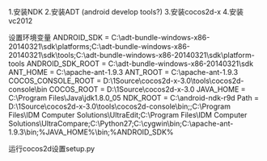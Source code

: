 1.安装NDK
2.安装ADT (android develop tools?)
3.安装cocos2d-x
4.安装vc2012

设置环境变量
ANDROID_SDK = C:\adt-bundle-windows-x86-20140321\sdk\platforms;C:\adt-bundle-windows-x86-20140321\sdk\tools;C:\adt-bundle-windows-x86-20140321\sdk\platform-tools
ANDROID_SDK_ROOT = C:\adt-bundle-windows-x86-20140321\sdk
ANT_HOME = C:\apache-ant-1.9.3
ANT_ROOT = C:\apache-ant-1.9.3
COCOS_CONSOLE_ROOT = D:\1Source\cocos2d-x-3.0\tools\cocos2d-console\bin
COCOS_ROOT = D:\1Source\cocos2d-x-3.0
JAVA_HOME = C:\Program Files\Java\jdk1.8.0_05
NDK_ROOT = C:\android-ndk-r9d
Path = D:\1Source\cocos2d-x-3.0\tools\cocos2d-console\bin;;C:\Program Files\IDM Computer Solutions\UltraEdit\;C:\Program Files\IDM Computer Solutions\UltraCompare\;C:\Python27\;C:\cygwin\bin;C:\apache-ant-1.9.3\bin;%JAVA_HOME%\bin;%ANDROID_SDK%

运行cocos2d设置setup.py

